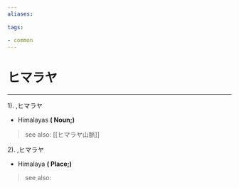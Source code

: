 ```yaml
---
aliases:
    
tags:
    
- common
---
```


# ヒマラヤ
---
1).
,ヒマラヤ

- Himalayas
**( Noun;)**
> see also:  [[ヒマラヤ山脈]]
            
2).
,ヒマラヤ

- Himalaya
**( Place;)**
> see also: 
            